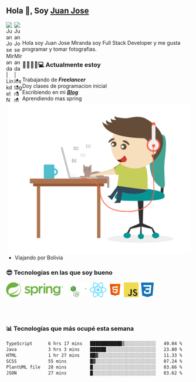 ## Hola 👋, Soy [Juan Jose](http://juanjoses.me)

<a href="https://www.linkedin.com/in/juanjosemirandam/">
  <img align="left" alt="Juan Jose Miranda | LinkdeIN" width="22px" src="https://cdn.jsdelivr.net/npm/simple-icons@v3/icons/linkedin.svg" />
</a>

<a href="https://www.instagram.com/juan.jose.miranda/">
  <img align="left" alt="Juan Jose Miranda | Instagram" width="22px" src="https://cdn.jsdelivr.net/npm/simple-icons@v3/icons/instagram.svg" />
</a>

<br /> <br />

Hola soy Juan Jose Miranda soy Full Stack Developer y me gusta programar y tomar fotografias.

<img align="right" alt="GIF" src="./images/gif-juanjose.gif" width="500" max-height="320" />

### 👨‍💻🕵‍♀💻 Actualmente estoy

- Trabajando de ***Freelancer***
- Doy clases de programacion inicial
- Escribiendo en mi ***[Blog](http://juanjoses.me)***
- Aprendiendo mas spring
- Viajando por Bolivia 

### 😎 Tecnologías en las que soy bueno

<code><img alt="Spring" height="40px" src="./images/spring-icon.svg"/></code>
<code><img alt="NodeJS" height="40px" src="./images/nodejs-icon.svg" /></code>
<code><img alt="ReactJS" height="40px" src="./images/react-icon.svg" /></code>
<code><img alt="HTML5" height="40px" src="./images/html-icon.png" /></code>
<code><img alt="JavaScript" height="40px" src="./images/js-icon.png"  /></code>
<code><img alt="CSS3" height="40px" src="./images/css-icon.png" /></code>

<br/><br/>

### 📊 Tecnologías que más ocupé esta semana

<!--START_SECTION:waka-->

```text
TypeScript      6 hrs 17 mins   ████████████▒░░░░░░░░░░░░   49.04 %
Java            3 hrs 3 mins    ██████░░░░░░░░░░░░░░░░░░░   23.80 %
HTML            1 hr 27 mins    ██▓░░░░░░░░░░░░░░░░░░░░░░   11.33 %
SCSS            55 mins         █▓░░░░░░░░░░░░░░░░░░░░░░░   07.24 %
PlantUML file   28 mins         █░░░░░░░░░░░░░░░░░░░░░░░░   03.66 %
JSON            27 mins         █░░░░░░░░░░░░░░░░░░░░░░░░   03.62 %
```

<!--END_SECTION:waka-->

<!-- ### 📌🤓 Últimos artículos en mi blog -->